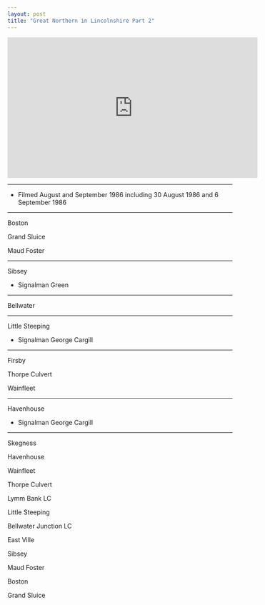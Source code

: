 ```yaml
---
layout: post
title: "Great Northern in Lincolnshire Part 2"
---
```


<iframe width="560" height="315" src="https://www.youtube.com/embed/S_Umg7U2fiM" title="Great Northern in Lincolnshire Part 2" frameBorder="0" allow="accelerometer; autoplay; clipboard-write; encrypted-media; gyroscope; picture-in-picture; web-share" allowFullScreen></iframe>

---

- Filmed August and September 1986 including 30 August 1986 and 6 September 1986

---

Boston

Grand Sluice

Maud Foster

---

Sibsey

- Signalman Green

---

Bellwater

---

Little Steeping

- Signalman George Cargill

---

Firsby

Thorpe Culvert

Wainfleet

---

Havenhouse

- Signalman George Cargill

---

Skegness

Havenhouse

Wainfleet

Thorpe Culvert

Lymm Bank LC

Little Steeping

Bellwater Junction LC

East Ville

Sibsey

Maud Foster

Boston

Grand Sluice
